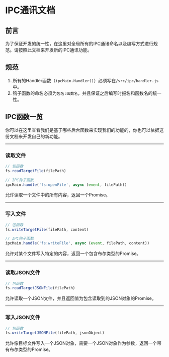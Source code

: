 # IPC通讯文档

## 前言
为了保证开发的统一性，在这里对全局所有的IPC通讯命名以及编写方式进行规范。请按照此文档来开发新的IPC通讯功能。

## 规范
1. 所有的Handler函数（`ipcMain.Handler()`）必须写在`/src/ipc/handler.js`中。
2. 钩子函数的命名必须为`包名:函数名`，并且保证之后编写时报名和函数名的统一性。

## IPC函数一览
你可以在这里查看我们是基于哪些后台函数来实现我们的功能的，你也可以依据这份文档来开发自己的新功能。

---

### 读取文件

```javascript
// 包函数
fs.readTargetFile(filePath)

// IPC钩子函数
ipcMain.handle('fs:openFile', async (event, filePath))
```
允许读取一个文件中的所有内容，返回一个Promise。

---

### 写入文件

```javascript
// 包函数
fs.writeTargetFile(filePath, content)

// IPC钩子函数
ipcMain.handle('fs:writeFile', async (event, filePath, content))
```
允许对某个文件写入特定的内容，返回一个包含布尔类型的Promise。

---

### 读取JSON文件

```javascript
// 包函数
fs.readTargetJSONFile(filePath)
```
允许读取一个JSON文件，并且返回值为包含读取到的JSON对象的Promise。

---

### 写入JSON文件

```javascript
// 包函数
fs.writeTargetJSONFile(filePath, jsonObject)
```
允许像目标文件写入一个JSON对象，需要一个JSON对象作为参数，返回一个带有布尔类型的Promise。